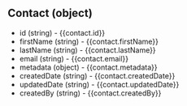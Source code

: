 ## Contact (object)
+ id (string) - {{contact.id}}
+ firstName (string) - {{contact.firstName}}
+ lastName (string) - {{contact.lastName}}
+ email (string) - {{contact.email}}
+ metadata (object) - {{contact.metadata}}
+ createdDate (string) - {{contact.createdDate}}
+ updatedDate (string) - {{contact.updatedDate}}
+ createdBy (string) - {{contact.createdBy}}
